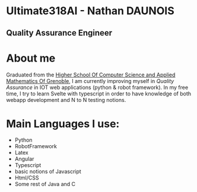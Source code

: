 Ultimate318AI - Nathan DAUNOIS
==============================

Quality Assurance Engineer
------------------------------


# About me 

Graduated from the [Higher School Of Computer Science and Applied Mathematics Of Grenoble](https://ensimag.grenoble-inp.fr/en/),
I am currently improving myself in *Quality Assurance* in IOT web applications (python & robot framework). In my free time, I try to learn Svelte with typescript in order to have knowledge of both webapp development and N to N testing notions.

# Main Languages I use:

 - Python
 - RobotFramework
 - Latex
 - Angular
 - Typescript
 - basic notions of Javascript
 - Html/CSS
 - Some rest of Java and C
